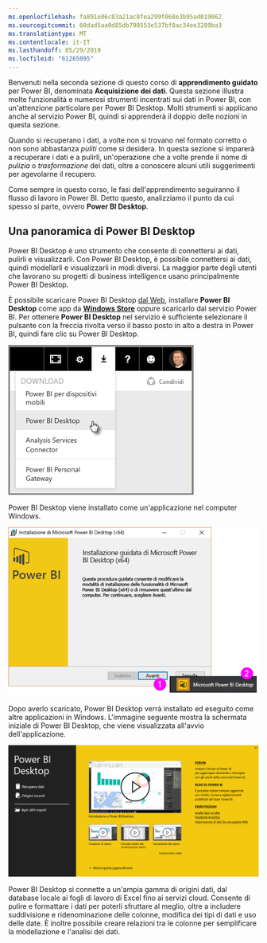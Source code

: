 ```yaml
---
ms.openlocfilehash: fa891e06c83a21ac8fea299f068e3b95ad019062
ms.sourcegitcommit: 60dad5aa0d85db790553e537bf8ac34ee3289ba3
ms.translationtype: MT
ms.contentlocale: it-IT
ms.lasthandoff: 05/29/2019
ms.locfileid: "61265095"
---
```

Benvenuti nella seconda sezione di questo corso di **apprendimento guidato** per Power BI, denominata **Acquisizione dei dati**. Questa sezione illustra molte funzionalità e numerosi strumenti incentrati sui dati in Power BI, con un'attenzione particolare per Power BI Desktop. Molti strumenti si applicano anche al servizio Power BI, quindi si apprenderà il doppio delle nozioni in questa sezione.

Quando si recuperano i dati, a volte non si trovano nel formato corretto o non sono abbastanza *puliti* come si desidera. In questa sezione si imparerà a recuperare i dati e a pulirli, un'operazione che a volte prende il nome di *pulizia* o *trasformazione* dei dati, oltre a conoscere alcuni utili suggerimenti per agevolarne il recupero.

Come sempre in questo corso, le fasi dell'apprendimento seguiranno il flusso di lavoro in Power BI. Detto questo, analizziamo il punto da cui spesso si parte, ovvero **Power BI Desktop**.

## <a name="an-overview-of-power-bi-desktop"></a>Una panoramica di Power BI Desktop
Power BI Desktop è uno strumento che consente di connettersi ai dati, pulirli e visualizzarli. Con Power BI Desktop, è possibile connettersi ai dati, quindi modellarli e visualizzarli in modi diversi. La maggior parte degli utenti che lavorano su progetti di business intelligence usano principalmente Power BI Desktop.

È possibile scaricare Power BI Desktop [dal Web](http://go.microsoft.com/fwlink/?LinkID=521662), installare **Power BI Desktop** come app da [**Windows Store**](http://aka.ms/pbidesktopstore) oppure scaricarlo dal servizio Power BI. Per ottenere **Power BI Desktop** nel servizio è sufficiente selezionare il pulsante con la freccia rivolta verso il basso posto in alto a destra in Power BI, quindi fare clic su Power BI Desktop.

![](media/1-1-overview-of-power-bi-desktop/1-1_1.png)

Power BI Desktop viene installato come un'applicazione nel computer Windows.

![](media/1-1-overview-of-power-bi-desktop/1-1_2.png)

Dopo averlo scaricato, Power BI Desktop verrà installato ed eseguito come altre applicazioni in Windows. L'immagine seguente mostra la schermata iniziale di Power BI Desktop, che viene visualizzata all'avvio dell'applicazione.

![](media/1-1-overview-of-power-bi-desktop/1-1_3.png)

Power BI Desktop si connette a un'ampia gamma di origini dati, dal database locale ai fogli di lavoro di Excel fino ai servizi cloud. Consente di pulire e formattare i dati per poterli sfruttare al meglio, oltre a includere suddivisione e ridenominazione delle colonne, modifica dei tipi di dati e uso delle date. È inoltre possibile creare relazioni tra le colonne per semplificare la modellazione e l'analisi dei dati.

